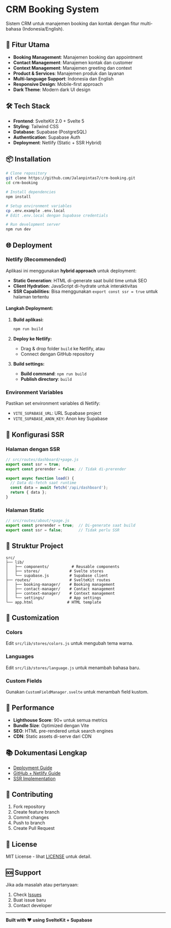 # CRM Booking System

Sistem CRM untuk manajemen booking dan kontak dengan fitur multi-bahasa (Indonesia/English).

## 🚀 Fitur Utama

- **Booking Management**: Manajemen booking dan appointment
- **Contact Management**: Manajemen kontak dan customer
- **Context Management**: Manajemen greeting dan context
- **Product & Services**: Manajemen produk dan layanan
- **Multi-language Support**: Indonesia dan English
- **Responsive Design**: Mobile-first approach
- **Dark Theme**: Modern dark UI design

## 🛠️ Tech Stack

- **Frontend**: SvelteKit 2.0 + Svelte 5
- **Styling**: Tailwind CSS
- **Database**: Supabase (PostgreSQL)
- **Authentication**: Supabase Auth
- **Deployment**: Netlify (Static + SSR Hybrid)

## 📦 Installation

```bash
# Clone repository
git clone https://github.com/Jalanpintas7/crm-booking.git
cd crm-booking

# Install dependencies
npm install

# Setup environment variables
cp .env.example .env.local
# Edit .env.local dengan Supabase credentials

# Run development server
npm run dev
```

## 🌐 Deployment

### Netlify (Recommended)

Aplikasi ini menggunakan **hybrid approach** untuk deployment:

- **Static Generation**: HTML di-generate saat build time untuk SEO
- **Client Hydration**: JavaScript di-hydrate untuk interaktivitas
- **SSR Capabilities**: Bisa menggunakan `export const ssr = true` untuk halaman tertentu

#### Langkah Deployment:

1. **Build aplikasi:**
   ```bash
   npm run build
   ```

2. **Deploy ke Netlify:**
   - Drag & drop folder `build` ke Netlify, atau
   - Connect dengan GitHub repository

3. **Build settings:**
   - **Build command**: `npm run build`
   - **Publish directory**: `build`

### Environment Variables

Pastikan set environment variables di Netlify:
- `VITE_SUPABASE_URL`: URL Supabase project
- `VITE_SUPABASE_ANON_KEY`: Anon key Supabase

## 🔧 Konfigurasi SSR

### Halaman dengan SSR
```javascript
// src/routes/dashboard/+page.js
export const ssr = true;
export const prerender = false; // Tidak di-prerender

export async function load() {
  // Data di-fetch saat runtime
  const data = await fetch('/api/dashboard');
  return { data };
}
```

### Halaman Static
```javascript
// src/routes/about/+page.js
export const prerender = true;  // Di-generate saat build
export const ssr = false;       // Tidak perlu SSR
```

## 📁 Struktur Project

```
src/
├── lib/
│   ├── components/          # Reusable components
│   ├── stores/             # Svelte stores
│   └── supabase.js         # Supabase client
├── routes/                 # SvelteKit routes
│   ├── booking-manager/    # Booking management
│   ├── contact-manager/    # Contact management
│   ├── context-manager/    # Context management
│   └── settings/           # App settings
└── app.html               # HTML template
```

## 🎨 Customization

### Colors
Edit `src/lib/stores/colors.js` untuk mengubah tema warna.

### Languages
Edit `src/lib/stores/language.js` untuk menambah bahasa baru.

### Custom Fields
Gunakan `CustomFieldManager.svelte` untuk menambah field kustom.

## 🚀 Performance

- **Lighthouse Score**: 90+ untuk semua metrics
- **Bundle Size**: Optimized dengan Vite
- **SEO**: HTML pre-rendered untuk search engines
- **CDN**: Static assets di-serve dari CDN

## 📚 Dokumentasi Lengkap

- [Deployment Guide](NETLIFY_DEPLOYMENT.md)
- [GitHub + Netlify Guide](GITHUB_NETLIFY_DEPLOYMENT.md)
- [SSR Implementation](SSR_NETLIFY_DEPLOYMENT.md)

## 🤝 Contributing

1. Fork repository
2. Create feature branch
3. Commit changes
4. Push to branch
5. Create Pull Request

## 📄 License

MIT License - lihat [LICENSE](LICENSE) untuk detail.

## 🆘 Support

Jika ada masalah atau pertanyaan:
1. Check [Issues](../../issues)
2. Buat issue baru
3. Contact developer

---

**Built with ❤️ using SvelteKit + Supabase**
